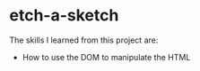 # etch-a-sketch

The skills I learned from this project are:

- How to use the DOM to manipulate the HTML
